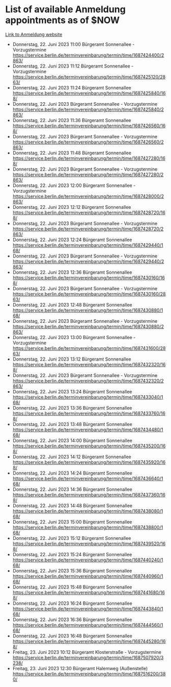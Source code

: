 # List of available Anmeldung appointments as of $NOW
[Link to Anmeldung website](https://service.berlin.de/terminvereinbarung/termin/tag.php?termin=1&anliegen[]=120686&dienstleisterlist=122210,122217,327316,122219,327312,122227,327314,122231,327346,122243,327348,122254,122252,329742,122260,329745,122262,329748,122271,327278,122273,327274,122277,327276,330436,122280,327294,122282,327290,122284,327292,122291,327270,122285,327266,122286,327264,122296,327268,150230,329760,122297,327286,122294,327284,122312,329763,122314,329775,122304,327330,122311,327334,122309,327332,317869,122281,327352,122279,329772,122283,122276,327324,122274,327326,122267,329766,122246,327318,122251,327320,122257,327322,122208,327298,122226,327300&herkunft=http%3A%2F%2Fservice.berlin.de%2Fdienstleistung%2F120686%2F)
- Donnerstag, 22. Juni 2023 11:00 Bürgeramt Sonnenallee - Vorzugstermine https://service.berlin.de/terminvereinbarung/termin/time/1687424400/2863/
- Donnerstag, 22. Juni 2023 11:12 Bürgeramt Sonnenallee - Vorzugstermine https://service.berlin.de/terminvereinbarung/termin/time/1687425120/2863/
- Donnerstag, 22. Juni 2023 11:24 Bürgeramt Sonnenallee https://service.berlin.de/terminvereinbarung/termin/time/1687425840/168/
- Donnerstag, 22. Juni 2023  Bürgeramt Sonnenallee - Vorzugstermine https://service.berlin.de/terminvereinbarung/termin/time/1687425840/2863/
- Donnerstag, 22. Juni 2023 11:36 Bürgeramt Sonnenallee https://service.berlin.de/terminvereinbarung/termin/time/1687426560/168/
- Donnerstag, 22. Juni 2023  Bürgeramt Sonnenallee - Vorzugstermine https://service.berlin.de/terminvereinbarung/termin/time/1687426560/2863/
- Donnerstag, 22. Juni 2023 11:48 Bürgeramt Sonnenallee https://service.berlin.de/terminvereinbarung/termin/time/1687427280/168/
- Donnerstag, 22. Juni 2023  Bürgeramt Sonnenallee - Vorzugstermine https://service.berlin.de/terminvereinbarung/termin/time/1687427280/2863/
- Donnerstag, 22. Juni 2023 12:00 Bürgeramt Sonnenallee - Vorzugstermine https://service.berlin.de/terminvereinbarung/termin/time/1687428000/2863/
- Donnerstag, 22. Juni 2023 12:12 Bürgeramt Sonnenallee https://service.berlin.de/terminvereinbarung/termin/time/1687428720/168/
- Donnerstag, 22. Juni 2023  Bürgeramt Sonnenallee - Vorzugstermine https://service.berlin.de/terminvereinbarung/termin/time/1687428720/2863/
- Donnerstag, 22. Juni 2023 12:24 Bürgeramt Sonnenallee https://service.berlin.de/terminvereinbarung/termin/time/1687429440/168/
- Donnerstag, 22. Juni 2023  Bürgeramt Sonnenallee - Vorzugstermine https://service.berlin.de/terminvereinbarung/termin/time/1687429440/2863/
- Donnerstag, 22. Juni 2023 12:36 Bürgeramt Sonnenallee https://service.berlin.de/terminvereinbarung/termin/time/1687430160/168/
- Donnerstag, 22. Juni 2023  Bürgeramt Sonnenallee - Vorzugstermine https://service.berlin.de/terminvereinbarung/termin/time/1687430160/2863/
- Donnerstag, 22. Juni 2023 12:48 Bürgeramt Sonnenallee https://service.berlin.de/terminvereinbarung/termin/time/1687430880/168/
- Donnerstag, 22. Juni 2023  Bürgeramt Sonnenallee - Vorzugstermine https://service.berlin.de/terminvereinbarung/termin/time/1687430880/2863/
- Donnerstag, 22. Juni 2023 13:00 Bürgeramt Sonnenallee - Vorzugstermine https://service.berlin.de/terminvereinbarung/termin/time/1687431600/2863/
- Donnerstag, 22. Juni 2023 13:12 Bürgeramt Sonnenallee https://service.berlin.de/terminvereinbarung/termin/time/1687432320/168/
- Donnerstag, 22. Juni 2023  Bürgeramt Sonnenallee - Vorzugstermine https://service.berlin.de/terminvereinbarung/termin/time/1687432320/2863/
- Donnerstag, 22. Juni 2023 13:24 Bürgeramt Sonnenallee https://service.berlin.de/terminvereinbarung/termin/time/1687433040/168/
- Donnerstag, 22. Juni 2023 13:36 Bürgeramt Sonnenallee https://service.berlin.de/terminvereinbarung/termin/time/1687433760/168/
- Donnerstag, 22. Juni 2023 13:48 Bürgeramt Sonnenallee https://service.berlin.de/terminvereinbarung/termin/time/1687434480/168/
- Donnerstag, 22. Juni 2023 14:00 Bürgeramt Sonnenallee https://service.berlin.de/terminvereinbarung/termin/time/1687435200/168/
- Donnerstag, 22. Juni 2023 14:12 Bürgeramt Sonnenallee https://service.berlin.de/terminvereinbarung/termin/time/1687435920/168/
- Donnerstag, 22. Juni 2023 14:24 Bürgeramt Sonnenallee https://service.berlin.de/terminvereinbarung/termin/time/1687436640/168/
- Donnerstag, 22. Juni 2023 14:36 Bürgeramt Sonnenallee https://service.berlin.de/terminvereinbarung/termin/time/1687437360/168/
- Donnerstag, 22. Juni 2023 14:48 Bürgeramt Sonnenallee https://service.berlin.de/terminvereinbarung/termin/time/1687438080/168/
- Donnerstag, 22. Juni 2023 15:00 Bürgeramt Sonnenallee https://service.berlin.de/terminvereinbarung/termin/time/1687438800/168/
- Donnerstag, 22. Juni 2023 15:12 Bürgeramt Sonnenallee https://service.berlin.de/terminvereinbarung/termin/time/1687439520/168/
- Donnerstag, 22. Juni 2023 15:24 Bürgeramt Sonnenallee https://service.berlin.de/terminvereinbarung/termin/time/1687440240/168/
- Donnerstag, 22. Juni 2023 15:36 Bürgeramt Sonnenallee https://service.berlin.de/terminvereinbarung/termin/time/1687440960/168/
- Donnerstag, 22. Juni 2023 15:48 Bürgeramt Sonnenallee https://service.berlin.de/terminvereinbarung/termin/time/1687441680/168/
- Donnerstag, 22. Juni 2023 16:24 Bürgeramt Sonnenallee https://service.berlin.de/terminvereinbarung/termin/time/1687443840/168/
- Donnerstag, 22. Juni 2023 16:36 Bürgeramt Sonnenallee https://service.berlin.de/terminvereinbarung/termin/time/1687444560/168/
- Donnerstag, 22. Juni 2023 16:48 Bürgeramt Sonnenallee https://service.berlin.de/terminvereinbarung/termin/time/1687445280/168/
- Freitag, 23. Juni 2023 10:12 Bürgeramt Klosterstraße - Vorzugstermine https://service.berlin.de/terminvereinbarung/termin/time/1687507920/3238/
- Freitag, 23. Juni 2023 12:30 Bürgeramt Halemweg (Außenstelle) https://service.berlin.de/terminvereinbarung/termin/time/1687516200/380/
